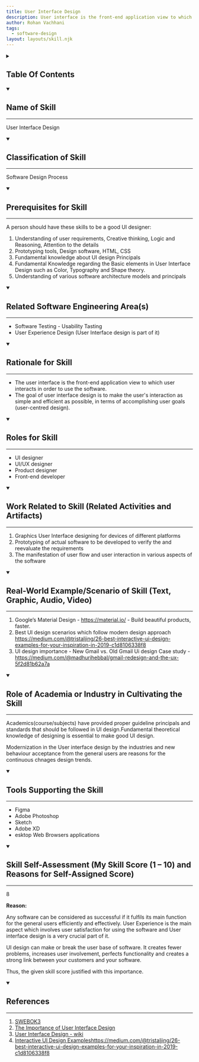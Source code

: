 ```yaml
---
title: User Interface Design
description: User interface is the front-end application view to which user interacts in order to use the software.
author: Rohan Vachhani
tags:
  - software-design
layout: layouts/skill.njk
---
```

<details>
<summary>

## Table Of Contents
</summary>

[toc]
</details>

<details open>
<summary>

## Name of Skill
---
</summary>

User Interface Design

</details>
<details open>
<summary>

## Classification of Skill
---
</summary>

Software Design Process

</details>
<details open>
<summary>

## Prerequisites for Skill
---
</summary>

A person should have these skills to be a good UI designer:

1. Understanding of user requirements, Creative thinking, Logic and Reasoning, Attention to the details
2. Prototyping tools, Design software, HTML, CSS
3. Fundamental knowledge about UI design Principals
4. Fundamental Knowledge regarding the Basic elements in User Interface Design such as Color, Typography and Shape theory.
5. Understanding of various software architecture models and principals

</details>
<details open>
<summary>

## Related Software Engineering Area(s)
---
</summary>

- Software Testing - Usability Tasting
- User Experience Design (User Interface design is part of it)

</details>
<details open>
<summary>

## Rationale for Skill
---
</summary>

- The user interface is the front-end application view to which user interacts in order to use the software.
- The goal of user interface design is to make the user's interaction as simple and efficient as possible, in terms of accomplishing user goals (user-centred design).

</details>
<details open>
<summary>

## Roles for Skill
---
</summary>

- UI designer 
- UI/UX designer
- Product designer
- Front-end developer

</details>
<details open>
<summary>

## Work Related to Skill (Related Activities and Artifacts)
---
</summary>

1. Graphics User Interface designing for devices of different platforms 
2. Prototyping of actual software to be developed to verify the and reevaluate the requirements
3. The manifestation of user flow and user interaction in various aspects of the software
 
</details>
<details open>
<summary>

## Real-World Example/Scenario of Skill (Text, Graphic, Audio, Video)
---
</summary>

1. Google’s Material Design - https://material.io/  - Build beautiful products, faster.
2. Best UI design scenarios which follow modern design approach https://medium.com/@tristaljing/26-best-interactive-ui-design-examples-for-your-inspiration-in-2019-c1d8106338f8
3. 	UI design importance - New Gmail vs. Old Gmail Ui design Case study - https://medium.com/@madhurihebbal/gmail-redesign-and-the-ux-5f2d81b62a7a

</details>
<details open>
<summary>

## Role of Academia or Industry in Cultivating the Skill
---
</summary>

Academics(course/subjects) have provided proper guideline principals and standards that should be followed in UI design.Fundamental theoretical knowledge of designing is essential to make good UI design. 

Modernization in the User interface
design by the industries and new behaviour acceptance from the general users are reasons for the continuous chnages design trends. 

</details>
<details open>
<summary>


## Tools Supporting the Skill
---
</summary>

- Figma
- Adobe Photoshop
- Sketch
- Adobe XD
- esktop Web Browsers applications

</details>
<details open>
<summary>

## Skill Self-Assessment (My Skill Score (1 – 10) and Reasons for Self-Assigned Score)
---
</summary>

8

**Reason:**

Any software can be considered as successful if it fulfils its main function for the general users efficiently and effectively. User Experience is the main aspect which involves user satisfaction for using the software and User interface design is a very crucial part of it. 

UI design can make or break the user base of software. It creates fewer problems, increases user involvement, perfects functionality and creates a strong link between your customers and your software.

Thus, the given skill score justified with this importance.


</details>
<details open>
<summary>

## References 
---
</summary>

1. [SWEBOK3](https://users.encs.concordia.ca/~kamthan/courses/soen-6011/project/SWEBOK3.pdf)
2. [The Importance of User Interface Design](https://www.plego.com/blog/importance-user-interface-design/#:~:text=Simply%20put%2C%20User%20Interface%20Design,your%20customers%20and%20your%20website)
3. [User Interface Design - wiki](https://en.wikipedia.org/wiki/User_interface_design)
4. [Interactive UI Design Examples]()https://medium.com/@tristaljing/26-best-interactive-ui-design-examples-for-your-inspiration-in-2019-c1d8106338f8
